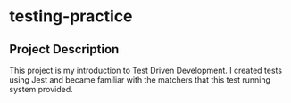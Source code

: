 # testing-practice

## Project Description

This project is my introduction to Test Driven Development. I created tests using Jest and became familiar
with the matchers that this test running system provided.
